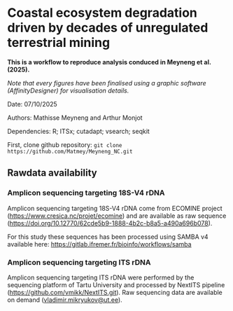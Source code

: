 # **Coastal ecosystem degradation driven by decades of unregulated terrestrial mining**

**This is a workflow to reproduce analysis conduced in Meyneng et al. (2025).**

*Note that every figures have been finalised using a graphic software (AffinityDesigner) for visualisation details.*

Date: 07/10/2025

Authors: Mathisse Meyneng and Arthur Monjot

Dependencies: R; ITSx; cutadapt; vsearch; seqkit

First, clone github repository: `git clone https://github.com/Matmey/Meyneng_NC.git`

## **Rawdata availability**

### Amplicon sequencing targeting 18S-V4 rDNA

Amplicon sequencing targeting 18S-V4 rDNA come from ECOMINE project (https://www.cresica.nc/projet/ecomine) and are available as raw sequence (https://doi.org/10.12770/62cde5b9-1888-4b2c-b8a5-a490a696b078).

For this study these sequences has been processed using SAMBA v4 available here: https://gitlab.ifremer.fr/bioinfo/workflows/samba 

### Amplicon sequencing targeting ITS rDNA

Amplicon sequencing targeting ITS rDNA were performed by the sequencing platform of Tartu University and processed by NextITS pipeline (https://github.com/vmikk/NextITS.git). Raw sequencing data are available on demand (vladimir.mikryukov@ut.ee).






